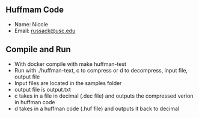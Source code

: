 ## Huffmam Code
- Name: Nicole
- Email: russack@usc.edu

## Compile and Run
- With docker compile with make huffman-test
- Run with ./huffman-text, c to compress or d to decompress, input file, output file
- Input files are located in the samples folder 
- output file is output.txt
- c takes in a file in decimal (.dec file) and outputs the compressed verion in huffman code
- d takes in a huffman code (.huf file) and outputs it back to decimal 
